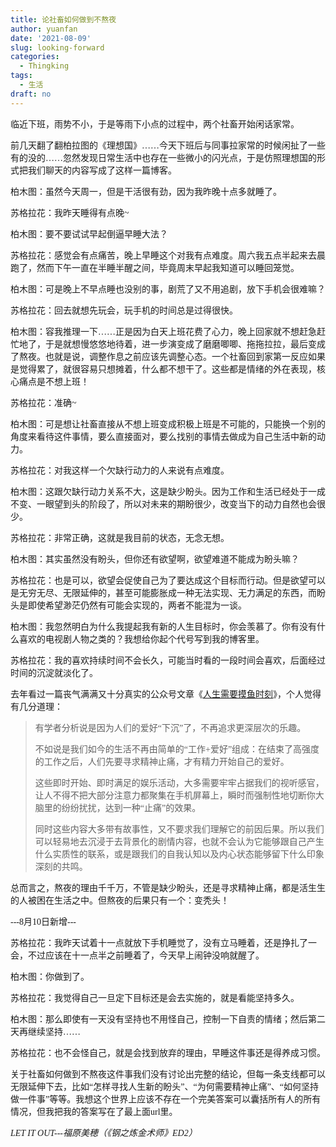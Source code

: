 ```yaml
---
title: 论社畜如何做到不熬夜
author: yuanfan
date: '2021-08-09'
slug: looking-forward
categories:
  - Thingking
tags:
  - 生活
draft: no
---
```


<font face="微软雅黑">临近下班，雨势不小，于是等雨下小点的过程中，两个社畜开始闲话家常。

<!--more-->

前几天翻了翻柏拉图的《理想国》……今天下班后与同事拉家常的时候闲扯了一些有的没的……忽然发现日常生活中也存在一些微小的闪光点，于是仿照理想国的形式把我们聊天的内容写成了这样一篇博客。

柏木图：虽然今天周一，但是干活很有劲，因为我昨晚十点多就睡了。

苏格拉花：我昨天睡得有点晚~

柏木图：要不要试试早起倒逼早睡大法？

苏格拉花：感觉会有点痛苦，晚上早睡这个对我有点难度。周六我五点半起来去晨跑了，然而下午一直在半睡半醒之间，毕竟周末早起我知道可以睡回笼觉。

柏木图：可是晚上不早点睡也没别的事，剧荒了又不用追剧，放下手机会很难嘛？

苏格拉花：回去就想先玩会，玩手机的时间总是过得很快。

柏木图：容我推理一下……正是因为白天上班花费了心力，晚上回家就不想赶急赶忙地了，于是就想慢悠悠地待着，进一步演变成了磨磨唧唧、拖拖拉拉，最后变成了熬夜。也就是说，调整作息之前应该先调整心态。一个社畜回到家第一反应如果是觉得累了，就很容易只想摊着，什么都不想干了。这些都是情绪的外在表现，核心痛点是不想上班！

苏格拉花：准确~

柏木图：可是想让社畜直接从不想上班变成积极上班是不可能的，只能换一个别的角度来看待这件事情，要么直接面对，要么找别的事情去做成为自己生活中新的动力。

苏格拉花：对我这样一个欠缺行动力的人来说有点难度。

柏木图：这跟欠缺行动力关系不大，这是缺少盼头。因为工作和生活已经处于一成不变、一眼望到头的阶段了，所以对未来的期盼很少，改变当下的动力自然也会很少。

苏格拉花：非常正确，这就是我目前的状态，无念无想。

柏木图：其实虽然没有盼头，但你还有欲望啊，欲望难道不能成为盼头嘛？

苏格拉花：也是可以，欲望会促使自己为了要达成这个目标而行动。但是欲望可以是无穷无尽、无限延伸的，甚至可能膨胀成一种无法实现、无力满足的东西，而盼头是即使希望渺茫仍然有可能会实现的，两者不能混为一谈。

柏木图：我忽然明白为什么我提起我有新的人生目标时，你会羡慕了。你有没有什么喜欢的电视剧人物之类的？我想给你起个代号写到我的博客里。

苏格拉花：我的喜欢持续时间不会长久，可能当时看的一段时间会喜欢，后面经过时间的沉淀就淡化了。

去年看过一篇丧气满满又十分真实的公众号文章《[人生需要摸鱼时刻](https://mp.weixin.qq.com/s?__biz=MzI2NDk5NzA0Mw==&mid=2247665932&idx=1&sn=2c363a51fea10976c0f879f21eada178&chksm=eaa818d0dddf91c680603800ad8033387ae6bdc997cd0b094b36bb3c98b007d5997de76adbd6&mpshare=1&scene=1&srcid=0810k2zWJjCH5q0DXcnJ53Me&sharer_sharetime=1628555552308&sharer_shareid=ad01e72c3ab3b3b9897108f49509a077&version=3.1.11.3009&platform=win#rd)》，个人觉得有几分道理：

>有学者分析说是因为人们的爱好“下沉”了，不再追求更深层次的乐趣。
>
>不如说是我们如今的生活不再由简单的“工作+爱好”组成：在结束了高强度的工作之后，人们先要寻求精神止痛，才有精力开始自己的爱好。
>
>这些即时开始、即时满足的娱乐活动，大多需要牢牢占据我们的视听感官，让人不得不把大部分注意力都聚集在手机屏幕上，瞬时而强制性地切断你大脑里的纷纷扰扰，达到一种“止痛”的效果。
>
>同时这些内容大多带有故事性，又不要求我们理解它的前因后果。所以我们可以轻易地去沉浸于去背景化的剧情内容，也就不会认为它能够跟自己产生什么实质性的联系，或是跟我们的自我认知以及内心状态能够留下什么印象深刻的共鸣。

总而言之，熬夜的理由千千万，不管是缺少盼头，还是寻求精神止痛，都是活生生的人被困在生活之中。但熬夜的后果只有一个：变秃头！
  
---8月10日新增---

苏格拉花：我昨天试着十一点就放下手机睡觉了，没有立马睡着，还是挣扎了一会，不过应该在十一点半之前睡着了，今天早上闹钟没响就醒了。

柏木图：你做到了。

苏格拉花：我觉得自己一旦定下目标还是会去实施的，就是看能坚持多久。

柏木图：那么即使有一天没有坚持也不用怪自己，控制一下自责的情绪；然后第二天再继续坚持……

苏格拉花：也不会怪自己，就是会找到放弃的理由，早睡这件事还是得养成习惯。

关于社畜如何做到不熬夜这件事我们没有讨论出完整的结论，但每一条支线都可以无限延伸下去，比如“怎样寻找人生新的盼头”、“为何需要精神止痛”、“如何坚持做一件事”等等。我想这个世界上应该不存在一个完美答案可以囊括所有人的所有情况，但我把我的答案写在了最上面url里。
  
*LET IT OUT---福原美穂（《钢之炼金术师》ED2）*
